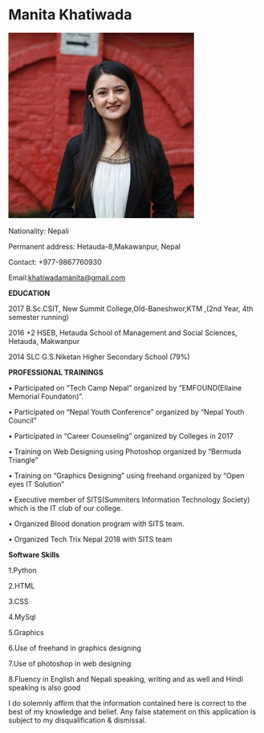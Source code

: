Manita Khatiwada
==============
![Image](https://raw.githubusercontent.com/ManitaKhatiwada/ManitaKhatiwada.github.io/master/photo.jpg)




Nationality: Nepali


Permanent address: Hetauda-8,Makawanpur, Nepal


Contact: +977-9867760930


Email:khatiwadamanita@gmail.com




**EDUCATION**


2017           B.Sc.CSIT, New Summit College,Old-Baneshwor,KTM
,(2nd Year, 4th semester running)


2016	+2 HSEB, Hetauda School of Management and Social Sciences, Hetauda, 
Makwanpur 


2014           SLC G.S.Niketan Higher Secondary School (79%) 



**PROFESSIONAL TRAININGS** 


•	Participated on “Tech Camp Nepal” organized by “EMFOUND(Ellaine Memorial Foundaton)”.


•	Participated on “Nepal Youth Conference” organized by “Nepal Youth Council” 


•	Participated in “Career Counseling” organized by Colleges in 2017


•	Training on Web Designing using Photoshop organized by “Bermuda Triangle”


•	Training on “Graphics Designing” using freehand organized by “Open eyes IT Solution”


•	Executive member of SITS(Summiters Information Technology Society) which is the IT club of our college.


•	Organized Blood donation program with SITS team. 

 
•	Organized Tech Trix Nepal 2018 with SITS team







**Software Skills**

1.Python

2.HTML

3.CSS

4.MySql

5.Graphics

6.Use of freehand in graphics designing

7.Use of photoshop in web designing

8.Fluency in English and Nepali speaking, writing and as well and Hindi speaking is also good


I do solemnly affirm that the information contained here is correct to the best of my knowledge and belief. Any false statement on this application is subject to my disqualification & dismissal. 




